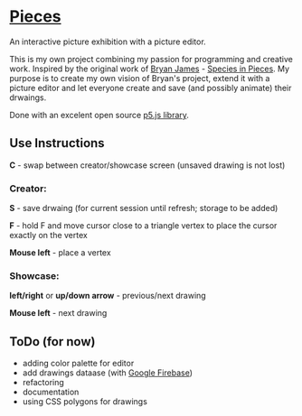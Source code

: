 # [Pieces](https://gvoy.tech/pieces/)

An interactive picture exhibition with a picture editor.

This is my own project combining my passion for programming and creative work. Inspired by the original work of [Bryan James](http://bryanjamesdesign.co.uk/) - [Species in Pieces](http://species-in-pieces.com/). My purpose is to create my own vision of Bryan's project, extend it with a picture editor and let everyone create and save (and possibly animate) their drwaings. 

Done with an excelent open source [p5.js library](https://p5js.org/). 


## Use Instructions
**C** - swap between creator/showcase screen (unsaved drawing is not lost)

### Creator:
**S** - save drwaing (for current session until refresh; storage to be added)

**F** - hold F and move cursor close to a triangle vertex to place the cursor exactly on the vertex

**Mouse left** -	place a vertex

### Showcase: 
**left/right** or **up/down arrow** - previous/next drawing

**Mouse left** - next drawing

## ToDo (for now)
 - adding color palette for editor
 - add drawings dataase (with [Google Firebase](https://firebase.google.com/))
 - refactoring
 - documentation
 - using CSS polygons for drawings
 
 
